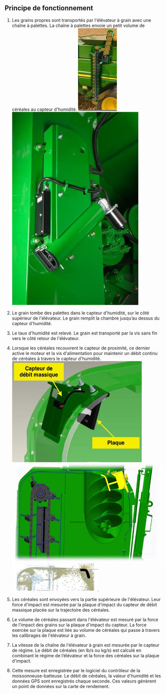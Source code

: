 Principe de fonctionnement
---------------------------------------------------------

1. Les grains propres sont transportés par l'élévateur à grain avec une chaîne à palettes. La chaîne à palettes envoie un petit volume de céréales au capteur d'humidité.
![Chaîne](../images/s_chaine.jpg)
![Chaîne_2](../images/s_chaine_2.jpg)

1. Le grain tombe des palettes dans le capteur d'humidité, sur le côté supérieur de l'élévateur. Le grain remplit la chambre jusqu’au dessus du capteur d'humidité. 

2. Le taux d'humidité est relevé. Le grain est transporté par la vis sans fin vers le côté retour de l'élévateur.  

3. Lorsque les céréales recouvrent le capteur de proximité, ce dernier active le moteur et la vis d'alimentation pour maintenir un débit continu de céréales à travers le capteur d'humidité.
![Capteur_Debit_Massique](../images/s_debit_massique.jpg)
![Vis_Sans_Fin](../images/s_vis_sans_fin.png)
![Plaque_Impact](../images/s_graphe_plaque_impact.jpg)
4. Les céréales sont envoyées vers la partie supérieure de l'élévateur. Leur force d'impact est mesurée par la plaque d'impact du capteur de débit massique placée sur la trajectoire des céréales.  

5. Le volume de céréales passant dans l'élévateur est mesuré par la force de l’impact des grains sur la plaque d'impact du capteur. La force exercée sur la plaque est liée au volume de céréales qui passe à travers les calibrages de l'élévateur à grain. 

6. La vitesse de la chaîne de l'élévateur à grain est mesurée par le capteur de régime. Le débit de céréales (en lb/s ou kg/s) est calculé en combinant le régime de l’élévateur et la force des céréales sur la plaque d'impact. 

7. Cette mesure est enregistrée par le logiciel du contrôleur de la moissonneuse-batteuse. Le débit de céréales, la valeur d'humidité et les données GPS sont enregistrés chaque seconde. Ces valeurs génèrent un point de données sur la carte de rendement. 


 


